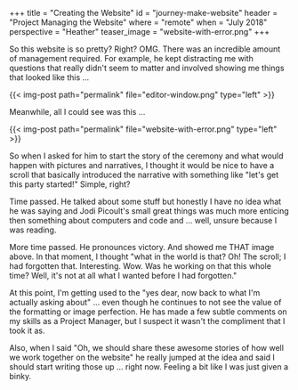 +++
title = "Creating the Website"
id = "journey-make-website"
header = "Project Managing the Website"
where = "remote"
when = "July 2018"
perspective = "Heather"
teaser_image = "website-with-error.png"
+++

So this website is so pretty? Right? OMG. There was an incredible amount of management required. For example, he kept distracting me with questions that really didn't seem to matter and involved showing me things that looked like this ...<!--more-->

{{< img-post path="permalink" file="editor-window.png" type="left" >}}

Meanwhile, all I could see was this ...

{{< img-post path="permalink" file="website-with-error.png" type="left" >}}

So when I asked for him to start the story of the ceremony and what would happen with pictures and narratives, I thought it would be nice to have a scroll that basically introduced the narrative with something like "let's get this party started!" Simple, right?

Time passed. He talked about some stuff but honestly I have no idea what he was saying and Jodi Picoult's small great things was much more enticing then something about computers and code and ... well, unsure because I was reading.

More time passed. He pronounces victory. And showed me THAT image above. In that moment, I thought "what in the world is that? Oh! The scroll; I had forgotten that. Interesting. Wow. Was he working on that this whole time? Well, it's not at all what I wanted before I had forgotten."

At this point, I'm getting used to the "yes dear, now back to what I'm actually asking about" ... even though he continues to not see the value of the formatting or image perfection. He has made a few subtle comments on my skills as a Project Manager, but I suspect it wasn't the compliment that I took it as.

Also, when I said "Oh, we should share these awesome stories of how well we work together on the website" he really jumped at the idea and said I should start writing those up ... right now. Feeling a bit like I was just given a binky.
